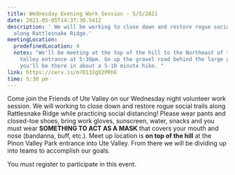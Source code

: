 ```yaml
---
title: Wednesday Evening Work Session - 5/5/2021
date: 2021-05-05T14:37:30.541Z
description: ' We will be working to close down and restore rogue social trails
  along Rattlesnake Ridge.'
meetingLocation:
  predefinedLocation: 4
  notes: "We'll be meeting at the top of the hill to the Northeast of the Piñon
    Valley entrance at 5:30pm. Go up the gravel road behind the large gate and
    you'll be there in about a 5-10 minute hike. "
link: https://cerv.is/m?0132gX2PRhE
time: 5:30 pm
---
```


Come join the Friends of Ute Valley on our Wednesday night volunteer work session. We will working to close down and restore rogue social trails along Rattlesnake Ridge while practicing social distancing! Please wear pants and closed-toe shoes, bring work gloves, sunscreen, water, snacks and you must wear **SOMETHING TO ACT AS A MASK** that covers your mouth and nose (bandanna, buff, etc.). Meet up location is **on top of the hill** at the Pinon Valley Park entrance into Ute Valley. From there we will be dividing up into teams to accomplish our goals.

You _must_ register to participate in this event.
